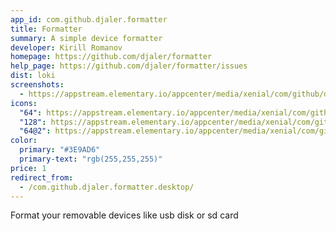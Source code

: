 ```yaml
---
app_id: com.github.djaler.formatter
title: Formatter
summary: A simple device formatter
developer: Kirill Romanov
homepage: https://github.com/djaler/formatter
help_page: https://github.com/djaler/formatter/issues
dist: loki
screenshots:
  - https://appstream.elementary.io/appcenter/media/xenial/com/github/djaler.formatter/D8F44F4F9ACB603ADAE5DCC051381181/screenshots/image-1_orig.png
icons:
  "64": https://appstream.elementary.io/appcenter/media/xenial/com/github/djaler.formatter/D8F44F4F9ACB603ADAE5DCC051381181/icons/64x64/com.github.djaler.formatter_com.github.djaler.formatter.png
  "128": https://appstream.elementary.io/appcenter/media/xenial/com/github/djaler.formatter/D8F44F4F9ACB603ADAE5DCC051381181/icons/128x128/com.github.djaler.formatter_com.github.djaler.formatter.png
  "64@2": https://appstream.elementary.io/appcenter/media/xenial/com/github/djaler.formatter/D8F44F4F9ACB603ADAE5DCC051381181/icons/64x64@2/com.github.djaler.formatter_com.github.djaler.formatter.png
color:
  primary: "#3E9AD6"
  primary-text: "rgb(255,255,255)"
price: 1
redirect_from:
  - /com.github.djaler.formatter.desktop/
---
```


<p>Format your removable devices like usb disk or sd card</p>